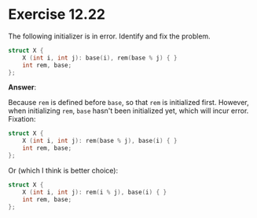# Exercise 12.22

The following initializer is in error. Identify and fix the problem.

```cpp
struct X {
    X (int i, int j): base(i), rem(base % j) { }
    int rem, base;
};
```

**Answer**:

Because `rem` is defined before `base`, so that `rem` is initialized first. However, when initializing `rem`, `base` hasn't been initialized yet, which will incur error. Fixation:

```cpp
struct X {
    X (int i, int j): rem(base % j), base(i) { }
    int rem, base;
};
```

Or (which I think is better choice):

```cpp
struct X {
    X (int i, int j): rem(i % j), base(i) { }
    int rem, base;
};
```